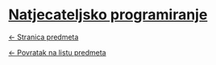 # [Natjecateljsko programiranje](https://www.github.com/studosi-fer/NATPROG)
[<- Stranica predmeta](https://www.fer.unizg.hr/predmet/natpro)

[<- Povratak na listu predmeta](https://www.github.com/studosi/FER)